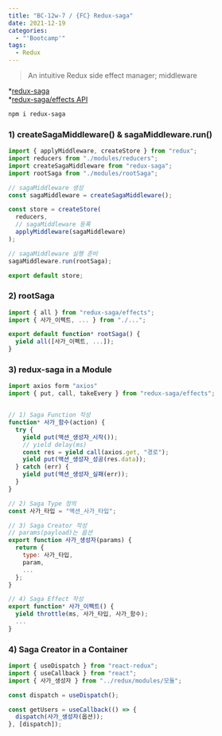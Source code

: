 ```yaml
---
title: "BC-12w-7 / {FC} Redux-saga"
date: 2021-12-19
categories:
  - "'Bootcamp'"
tags:
  - Redux
---
```


> An intuitive Redux side effect manager; middleware

\*[redux-saga](https://redux-saga.js.org/docs/introduction/GettingStarted)  
\*[redux-saga/effects API](https://redux-saga.js.org/docs/api#effect-creators)

```bash
npm i redux-saga
```

### 1) createSagaMiddleware() & sagaMiddleware.run()

```js
import { applyMiddleware, createStore } from "redux";
import reducers from "./modules/reducers";
import createSagaMiddleware from "redux-saga";
import rootSaga from "./modules/rootSaga";

// sagaMiddleware 생성
const sagaMiddleware = createSagaMiddleware();

const store = createStore(
  reducers,
  // sagaMiddleware 등록
  applyMiddleware(sagaMiddleware)
);

// sagaMiddleware 실행 준비
sagaMiddleware.run(rootSaga);

export default store;
```

### 2) rootSaga

```js
import { all } from "redux-saga/effects";
import { 사가_이펙트, ... } from "./...";

export default function* rootSaga() {
  yield all([사가_이펙트, ...]);
}
```

### 3) redux-saga in a Module

```js
import axios form "axios"
import { put, call, takeEvery } from "redux-saga/effects";


// 1) Saga Function 작성
function* 사가_함수(action) {
  try {
    yield put(액션_생성자_시작());
    // yield delay(ms)
    const res = yield call(axios.get, "경로");
    yield put(액션_생성자_성공(res.data));
  } catch (err) {
    yield put(액션_생성자_실패(err));
  }
}

// 2) Saga Type 정의
const 사가_타입 = "액션_사가_타입";

// 3) Saga Creator 작성
// params(payload)는 옵션
export function 사가_생성자(params) {
  return {
    type: 사가_타입,
    param,
    ...
  };
}

// 4) Saga Effect 작성
export function* 사가_이펙트() {
  yield throttle(ms, 사가_타입, 사가_함수);
  ...
}
```

### 4) Saga Creator in a Container

```js
import { useDispatch } from "react-redux";
import { useCallback } from "react";
import { 사가_생성자 } from "../redux/modules/모듈";

const dispatch = useDispatch();

const getUsers = useCallback(() => {
  dispatch(사가_생성자(옵션));
}, [dispatch]);
```
